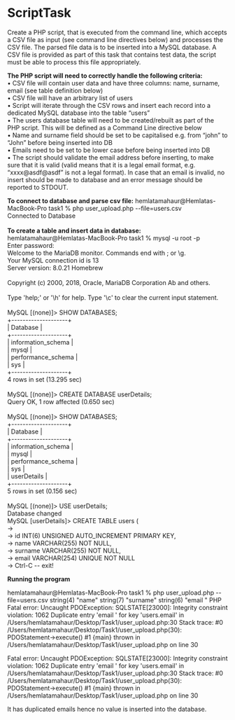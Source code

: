 # ScriptTask

Create a PHP script, that is executed from the command line, which accepts a CSV file as input
(see command line directives below) and processes the CSV file. The parsed file data is to be
inserted into a MySQL database. A CSV file is provided as part of this task that contains test
data, the script must be able to process this file appropriately.</br>

**The PHP script will need to correctly handle the following criteria:** </br>
• CSV file will contain user data and have three columns: name, surname, email
(see table definition below) </br>
• CSV file will have an arbitrary list of users </br>
• Script will iterate through the CSV rows and insert each record into a dedicated
MySQL database into the table “users” </br>
• The users database table will need to be created/rebuilt as part of the PHP script.
This will be defined as a Command Line directive below </br>
• Name and surname field should be set to be capitalised e.g. from “john” to “John”
before being inserted into DB </br>
• Emails need to be set to be lower case before being inserted into DB </br>
• The script should validate the email address before inserting, to make sure that it
is valid (valid means that it is a legal email format, e.g. “xxxx@asdf@asdf” is not
a legal format). In case that an email is invalid, no insert should be made to
database and an error message should be reported to STDOUT. </br>

**To connect to database and parse csv file:**
hemlatamahaur@Hemlatas-MacBook-Pro task1 % php user_upload.php --file=users.csv</br>
Connected to Database</br>
</br>
**To create a table and insert data in database:**</br>
hemlatamahaur@Hemlatas-MacBook-Pro task1 % mysql -u root -p</br>
Enter password: </br>
Welcome to the MariaDB monitor.  Commands end with ; or \g.</br>
Your MySQL connection id is 13</br>
Server version: 8.0.21 Homebrew</br>
</br>
Copyright (c) 2000, 2018, Oracle, MariaDB Corporation Ab and others.</br>
</br>
Type 'help;' or '\h' for help. Type '\c' to clear the current input statement.</br>
</br>
MySQL [(none)]> SHOW DATABASES;</br>
+--------------------+</br>
| Database           |</br>
+--------------------+</br>
| information_schema |</br>
| mysql              |</br>
| performance_schema |</br>
| sys                |</br>
+--------------------+</br>
4 rows in set (13.295 sec)</br>
</br>
MySQL [(none)]> CREATE DATABASE userDetails;</br>
Query OK, 1 row affected (0.650 sec)</br>
</br>
MySQL [(none)]> SHOW DATABASES;</br>
+--------------------+</br>
| Database           |</br>
+--------------------+</br>
| information_schema |</br>
| mysql              |</br>
| performance_schema |</br>
| sys                |</br>
| userDetails        |</br>
+--------------------+</br>
5 rows in set (0.156 sec)</br>
</br>
MySQL [(none)]> USE userDetails;</br>
Database changed</br>
MySQL [userDetails]> CREATE TABLE users (</br>
    -> </br>
    -> id INT(6) UNSIGNED AUTO_INCREMENT PRIMARY KEY, </br>
    -> name VARCHAR(255) NOT NULL,</br>
    -> surname VARCHAR(255) NOT NULL,</br>
    -> email VARCHAR(254) UNIQUE NOT NULL</br>
    -> Ctrl-C -- exit!</br>
 
 **Running the program**

hemlatamahaur@Hemlatas-MacBook-Pro task1 % php user_upload.php --file=users.csv
string(4) "name"
string(7) "surname"
string(6) "email	"
PHP Fatal error:  Uncaught PDOException: SQLSTATE[23000]: Integrity constraint violation: 1062 Duplicate entry 'email	' for key 'users.email' in /Users/hemlatamahaur/Desktop/Task1/user_upload.php:30
Stack trace:
#0 /Users/hemlatamahaur/Desktop/Task1/user_upload.php(30): PDOStatement->execute()
#1 {main}
  thrown in /Users/hemlatamahaur/Desktop/Task1/user_upload.php on line 30

Fatal error: Uncaught PDOException: SQLSTATE[23000]: Integrity constraint violation: 1062 Duplicate entry 'email	' for key 'users.email' in /Users/hemlatamahaur/Desktop/Task1/user_upload.php:30
Stack trace:
#0 /Users/hemlatamahaur/Desktop/Task1/user_upload.php(30): PDOStatement->execute()
#1 {main}
  thrown in /Users/hemlatamahaur/Desktop/Task1/user_upload.php on line 30
  
  
  
  It has duplicated emails hence no value is inserted into the database.



